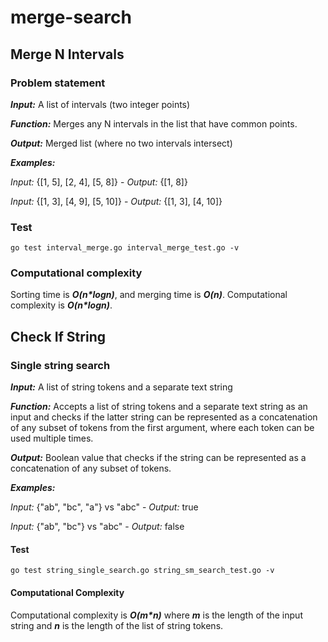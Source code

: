 # merge-search

## Merge N Intervals
### Problem statement
***Input:*** A list of intervals (two integer points)

***Function:*** Merges any N intervals in the list that have common points. 

***Output:*** Merged list (where no two intervals intersect)

***Examples:***

*Input:* {[1, 5], [2, 4], [5, 8]} - 
*Output:* {[1, 8]}

*Input:* {[1, 3], [4, 9], [5, 10]} - 
*Output:* {[1, 3], [4, 10]}
### Test

```go test interval_merge.go interval_merge_test.go -v```

### Computational complexity

Sorting time is ***O(n\*logn)***, and merging time is ***O(n)***. Computational complexity is ***O(n\*logn)***.

## Check If String 
### Single string search
***Input:*** A list of string tokens and a separate text string 

***Function:*** Accepts a list of string tokens and a separate text string as an input and checks if the latter string can be represented as a concatenation of any subset of tokens from the first argument, where each token can be used multiple times.

***Output:*** Boolean value that checks if the string can be represented as a concatenation of any subset of tokens.

***Examples:***

*Input:* {"ab", "bc", "a"} vs "abc" - 
*Output:* true

*Input:* {"ab", "bc"} vs "abc" - 
*Output:* false
#### Test

```go test string_single_search.go string_sm_search_test.go -v```

#### Computational Complexity

Computational complexity is ***O(m\*n)*** where ***m*** is the length of the input string and ***n*** is the length of the list of string tokens.
